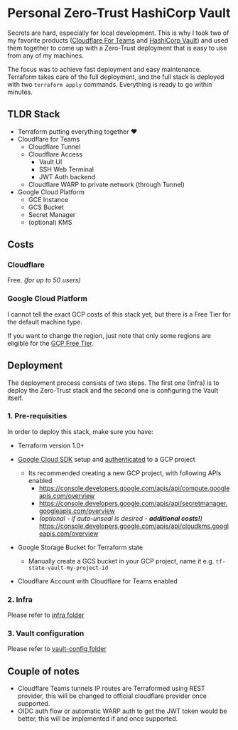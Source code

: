 # Personal Zero-Trust HashiCorp Vault

Secrets are hard, especially for local development. This is why I took two of my favorite products 
([Cloudflare For Teams](https://www.cloudflare.com/teams/) and [HashiCorp Vault](https://www.vaultproject.io/))
and used them together to come up with a Zero-Trust deployment that is easy to use from any of my machines.

The focus was to achieve fast deployment and easy maintenance. Terraform takes care of the full deployment, and the full stack is deployed with two `terraform apply` commands. Everything is ready to go within minutes. 

## TLDR Stack 
- Terraform putting everything together ❤️
- Cloudflare for Teams
    - Cloudflare Tunnel
    - Cloudflare Access
        - Vault UI
        - SSH Web Terminal
        - JWT Auth backend
    - Cloudflare WARP to private network (through Tunnel)
- Google Cloud Platform
    - GCE Instance
    - GCS Bucket
    - Secret Manager
    - (optional) KMS

## Costs
### Cloudflare 
Free. _(for up to 50 users)_

### Google Cloud Platform
I cannot tell the exact GCP costs of this stack yet, but there is a Free Tier for the default machine type. 

If you want to change the region, just note that only some regions are eligible for the [GCP Free Tier](https://cloud.google.com/free/docs/gcp-free-tier). 

## Deployment 

The deployment process consists of two steps. The first one (Infra) is to deploy the Zero-Trust stack and the second one is configuring the Vault itself.

### 1. Pre-requisities
In order to deploy this stack, make sure you have:
- Terraform version 1.0+
- [Google Cloud SDK](https://cloud.google.com/sdk/docs/install) setup and [authenticated](https://cloud.google.com/sdk/docs/authorizing) to a GCP project
    - Its recommended creating a new GCP project, with following APIs enabled
        - https://console.developers.google.com/apis/api/compute.googleapis.com/overview
        - https://console.developers.google.com/apis/api/secretmanager.googleapis.com/overview
        - _(optional - if auto-unseal is desired - **additional costs!**)_ https://console.developers.google.com/apis/api/cloudkms.googleapis.com/overview

- Google Storage Bucket for Terraform state
    - Manually create a GCS bucket in your GCP project, name it e.g. `tf-state-vault-my-project-id`
- Cloudflare Account with Cloudflare for Teams enabled

### 2. Infra
Please refer to [infra folder](./infra/)

### 3. Vault configuration
Please refer to [vault-config folder](./vault-config/)

## Couple of notes
- Cloudflare Teams tunnels IP routes are Terraformed using REST provider, this will be changed to official cloudflare provider once supported.
- OIDC auth flow or automatic WARP auth to get the JWT token would be better, this will be implemented if and once supported.

